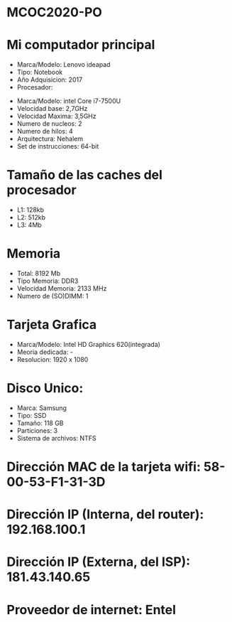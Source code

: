 # MCOC2020-PO

# Mi computador principal

* Marca/Modelo: Lenovo ideapad
* Tipo: Notebook
* Año Adquisicion: 2017
* Procesador:
+ Marca/Modelo: intel Core i7-7500U
+ Velocidad base: 2,7GHz
+ Velocidad Maxima: 3,5GHz
+ Numero de nucleos: 2
+ Numero de hilos: 4
+ Arquitectura: Nehalem
+ Set de instrucciones: 64-bit
# Tamaño de las caches del procesador
+ L1: 128kb
+ L2: 512kb
+ L3: 4Mb
# Memoria
+ Total: 8192 Mb
+ Tipo Memoria: DDR3
+ Velocidad Memoria: 2133 MHz
+ Numero de (SO)DIMM: 1
# Tarjeta Grafica
+ Marca/Modelo: Intel HD Graphics 620(integrada)
+ Meoria dedicada: -
+ Resolucion: 1920 x 1080
# Disco Unico:
+ Marca: Samsung 
+ Tipo: SSD
+ Tamaño: 118 GB
+ Particiones: 3
+ Sistema de archivos: NTFS
# Dirección MAC de la tarjeta wifi: 58-00-53-F1-31-3D
# Dirección IP (Interna, del router): 192.168.100.1 
# Dirección IP (Externa, del ISP): 181.43.140.65
# Proveedor de internet: Entel
